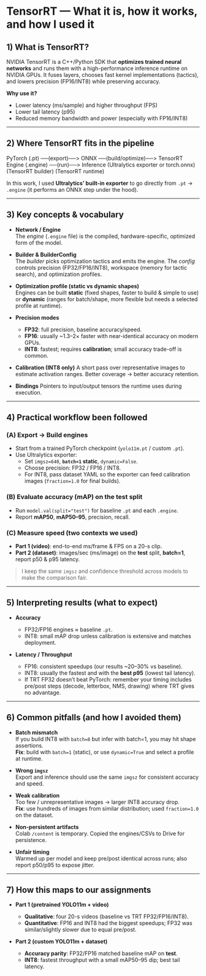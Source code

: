# TensorRT — What it is, how it works, and how I used it

## 1) What is TensorRT?
NVIDIA TensorRT is a C++/Python SDK that **optimizes trained neural networks** and runs them with a high-performance inference runtime on NVIDIA GPUs. It fuses layers, chooses fast kernel implementations (tactics), and lowers precision (FP16/INT8) while preserving accuracy.

**Why use it?**
- Lower latency (ms/sample) and higher throughput (FPS)
- Lower tail latency (p95)
- Reduced memory bandwidth and power (especially with FP16/INT8)

---

## 2) Where TensorRT fits in the pipeline 

PyTorch (.pt) ──(export)──> ONNX ──(build/optimize)──> TensorRT Engine (.engine) ──(run)──> Inference
(Ultralytics exporter or torch.onnx) (TensorRT builder) (TensorRT runtime)


In this work, I used **Ultralytics’ built-in exporter** to go directly from `.pt` → `.engine` (it performs an ONNX step under the hood).

---

## 3) Key concepts & vocabulary

- **Network / Engine**  
  The *engine* (`.engine` file) is the compiled, hardware-specific, optimized form of the model.

- **Builder & BuilderConfig**  
  The *builder* picks optimization tactics and emits the engine. The *config* controls precision (FP32/FP16/INT8), workspace (memory for tactic search), and optimization profiles.

- **Optimization profile (static vs dynamic shapes)**  
  Engines can be built **static** (fixed shapes, faster to build & simple to use) or **dynamic** (ranges for batch/shape, more flexible but needs a selected profile at runtime).

- **Precision modes**
  - **FP32**: full precision, baseline accuracy/speed.
  - **FP16**: usually ~1.3–2× faster with near-identical accuracy on modern GPUs.
  - **INT8**: fastest; requires **calibration**; small accuracy trade-off is common.

- **Calibration (INT8 only)**
  A short pass over representative images to estimate activation ranges. Better coverage → better accuracy retention.

- **Bindings**
  Pointers to input/output tensors the runtime uses during execution.

---

## 4) Practical workflow been followed

### (A) Export → Build engines
- Start from a trained PyTorch checkpoint (`yolo11m.pt` / custom `.pt`).
- Use Ultralytics exporter:
  - Set `imgsz=640`, **`batch=1` static**, `dynamic=False`.
  - Choose precision: FP32 / FP16 / INT8.
  - For INT8, pass dataset YAML so the exporter can feed calibration images (`fraction=1.0` for final builds).

### (B) Evaluate accuracy (mAP) on the **test** split
- Run `model.val(split="test")` for baseline `.pt` and each `.engine`.
- Report **mAP50**, **mAP50–95**, precision, recall.

### (C) Measure speed (two contexts we used)
- **Part 1 (video)**: end-to-end ms/frame & FPS on a 20-s clip.
- **Part 2 (dataset)**: images/sec (ms/image) on the **test** split, **batch=1**, report p50 & p95 latency.

> I keep the same `imgsz` and confidence threshold across models to make the comparison fair.

---

## 5) Interpreting results (what to expect)

- **Accuracy**
  - FP32/FP16 engines ≈ baseline `.pt`.
  - INT8: small mAP drop unless calibration is extensive and matches deployment.

- **Latency / Throughput**
  - FP16: consistent speedups (our results ~20–30% vs baseline).
  - INT8: usually the fastest and with the **best p95** (lowest tail latency).
  - If TRT FP32 doesn’t beat PyTorch: remember your timing includes pre/post steps (decode, letterbox, NMS, drawing) where TRT gives no advantage.

---

## 6) Common pitfalls (and how I avoided them)

- **Batch mismatch**  
  If you build INT8 with `batch=8` but infer with batch=1, you may hit shape assertions.  
  **Fix**: build with `batch=1` (static), or use `dynamic=True` and select a profile at runtime.

- **Wrong `imgsz`**  
  Export and inference should use the same `imgsz` for consistent accuracy and speed.

- **Weak calibration**  
  Too few / unrepresentative images → larger INT8 accuracy drop.  
  **Fix**: use hundreds of images from similar distribution; used `fraction=1.0` on the dataset.

- **Non-persistent artifacts**  
  Colab `/content` is temporary. Copied the engines/CSVs to Drive for persistence.

- **Unfair timing**  
  Warmed up per model and keep pre/post identical across runs; also report p50/p95 to expose jitter.

---

## 7) How this maps to our assignments

- **Part 1 (pretrained YOLO11m + video)**  
  - **Qualitative**: four 20-s videos (baseline vs TRT FP32/FP16/INT8).  
  - **Quantitative**: FP16 and INT8 had the biggest speedups; FP32 was similar/slightly slower due to equal pre/post.

- **Part 2 (custom YOLO11m + dataset)**  
  - **Accuracy parity**: FP32/FP16 matched baseline mAP on **test**.  
  - **INT8**: fastest throughput with a small mAP50–95 dip; best tail latency.


